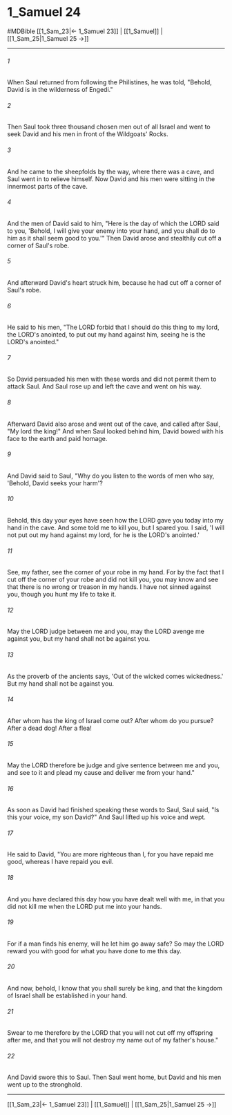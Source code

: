 # 1_Samuel 24
#MDBible
[[1_Sam_23|← 1_Samuel 23]] | [[1_Samuel]] | [[1_Sam_25|1_Samuel 25 →]]

***

###### 1 

When Saul returned from following the Philistines, he was told, "Behold, David is in the wilderness of Engedi." 

###### 2 

Then Saul took three thousand chosen men out of all Israel and went to seek David and his men in front of the Wildgoats' Rocks. 

###### 3 

And he came to the sheepfolds by the way, where there was a cave, and Saul went in to relieve himself. Now David and his men were sitting in the innermost parts of the cave. 

###### 4 

And the men of David said to him, "Here is the day of which the LORD said to you, 'Behold, I will give your enemy into your hand, and you shall do to him as it shall seem good to you.'" Then David arose and stealthily cut off a corner of Saul's robe. 

###### 5 

And afterward David's heart struck him, because he had cut off a corner of Saul's robe. 

###### 6 

He said to his men, "The LORD forbid that I should do this thing to my lord, the LORD's anointed, to put out my hand against him, seeing he is the LORD's anointed." 

###### 7 

So David persuaded his men with these words and did not permit them to attack Saul. And Saul rose up and left the cave and went on his way. 

###### 8 

Afterward David also arose and went out of the cave, and called after Saul, "My lord the king!" And when Saul looked behind him, David bowed with his face to the earth and paid homage. 

###### 9 

And David said to Saul, "Why do you listen to the words of men who say, 'Behold, David seeks your harm'? 

###### 10 

Behold, this day your eyes have seen how the LORD gave you today into my hand in the cave. And some told me to kill you, but I spared you. I said, 'I will not put out my hand against my lord, for he is the LORD's anointed.' 

###### 11 

See, my father, see the corner of your robe in my hand. For by the fact that I cut off the corner of your robe and did not kill you, you may know and see that there is no wrong or treason in my hands. I have not sinned against you, though you hunt my life to take it. 

###### 12 

May the LORD judge between me and you, may the LORD avenge me against you, but my hand shall not be against you. 

###### 13 

As the proverb of the ancients says, 'Out of the wicked comes wickedness.' But my hand shall not be against you. 

###### 14 

After whom has the king of Israel come out? After whom do you pursue? After a dead dog! After a flea! 

###### 15 

May the LORD therefore be judge and give sentence between me and you, and see to it and plead my cause and deliver me from your hand." 

###### 16 

As soon as David had finished speaking these words to Saul, Saul said, "Is this your voice, my son David?" And Saul lifted up his voice and wept. 

###### 17 

He said to David, "You are more righteous than I, for you have repaid me good, whereas I have repaid you evil. 

###### 18 

And you have declared this day how you have dealt well with me, in that you did not kill me when the LORD put me into your hands. 

###### 19 

For if a man finds his enemy, will he let him go away safe? So may the LORD reward you with good for what you have done to me this day. 

###### 20 

And now, behold, I know that you shall surely be king, and that the kingdom of Israel shall be established in your hand. 

###### 21 

Swear to me therefore by the LORD that you will not cut off my offspring after me, and that you will not destroy my name out of my father's house." 

###### 22 

And David swore this to Saul. Then Saul went home, but David and his men went up to the stronghold. 

***

[[1_Sam_23|← 1_Samuel 23]] | [[1_Samuel]] | [[1_Sam_25|1_Samuel 25 →]]
